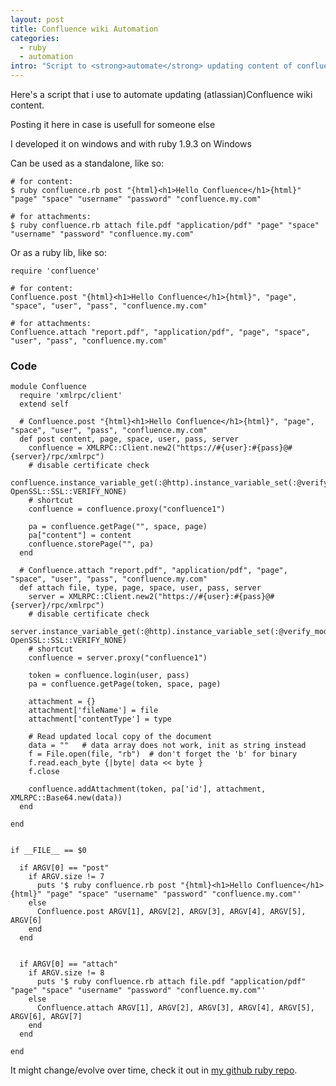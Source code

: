 ```yaml
--- 
layout: post
title: Confluence wiki Automation
categories: 
  - ruby
  - automation
intro: "Script to <strong>automate</strong> updating content of confluence wiki, both page content and attachments. Can be used as standalone or as a (ruby)lib."
---
```


Here's a script that i use to automate updating (atlassian)Confluence wiki content.

Posting it here in case is usefull for someone else

I developed it on windows and with ruby 1.9.3 on Windows

Can be used as a standalone, like so:

    # for content:
    $ ruby confluence.rb post "{html}<h1>Hello Confluence</h1>{html}" "page" "space" "username" "password" "confluence.my.com"

    # for attachments:
    $ ruby confluence.rb attach file.pdf "application/pdf" "page" "space" "username" "password" "confluence.my.com"


Or as a ruby lib, like so:

    require 'confluence'
    
    # for content:
    Confluence.post "{html}<h1>Hello Confluence</h1>{html}", "page", "space", "user", "pass", "confluence.my.com"

    # for attachments:
    Confluence.attach "report.pdf", "application/pdf", "page", "space", "user", "pass", "confluence.my.com"

### Code 

    module Confluence
      require 'xmlrpc/client'
      extend self
    
      # Confluence.post "{html}<h1>Hello Confluence</h1>{html}", "page", "space", "user", "pass", "confluence.my.com"
      def post content, page, space, user, pass, server
        confluence = XMLRPC::Client.new2("https://#{user}:#{pass}@#{server}/rpc/xmlrpc")
        # disable certificate check    
        confluence.instance_variable_get(:@http).instance_variable_set(:@verify_mode, OpenSSL::SSL::VERIFY_NONE)
        # shortcut
        confluence = confluence.proxy("confluence1")
    
        pa = confluence.getPage("", space, page)
        pa["content"] = content
        confluence.storePage("", pa)
      end
    
      # Confluence.attach "report.pdf", "application/pdf", "page", "space", "user", "pass", "confluence.my.com"
      def attach file, type, page, space, user, pass, server
        server = XMLRPC::Client.new2("https://#{user}:#{pass}@#{server}/rpc/xmlrpc")
        # disable certificate check    
        server.instance_variable_get(:@http).instance_variable_set(:@verify_mode, OpenSSL::SSL::VERIFY_NONE)
        # shortcut
        confluence = server.proxy("confluence1")
    
        token = confluence.login(user, pass)
        pa = confluence.getPage(token, space, page)
    
        attachment = {}
        attachment['fileName'] = file
        attachment['contentType'] = type
    
        # Read updated local copy of the document
        data = ""   # data array does not work, init as string instead
        f = File.open(file, "rb")  # don't forget the 'b' for binary
        f.read.each_byte {|byte| data << byte }
        f.close
        
        confluence.addAttachment(token, pa['id'], attachment, XMLRPC::Base64.new(data))
      end
    
    end
    
    
    if __FILE__ == $0
    
      if ARGV[0] == "post"
        if ARGV.size != 7
          puts '$ ruby confluence.rb post "{html}<h1>Hello Confluence</h1>{html}" "page" "space" "username" "password" "confluence.my.com"'
        else
          Confluence.post ARGV[1], ARGV[2], ARGV[3], ARGV[4], ARGV[5],    ARGV[6]
        end
      end
    
    
      if ARGV[0] == "attach"
        if ARGV.size != 8
          puts '$ ruby confluence.rb attach file.pdf "application/pdf" "page" "space" "username" "password" "confluence.my.com"'
        else
          Confluence.attach ARGV[1], ARGV[2], ARGV[3], ARGV[4], ARGV[5], ARGV[6], ARGV[7]
        end
      end
    
    end
    

It might change/evolve over time, check it out in [my github ruby repo](https://github.com/al3xandr3/ruby).
